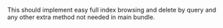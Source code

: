 This should implement easy full index browsing and delete by query and any other
extra method not needed in main bundle.